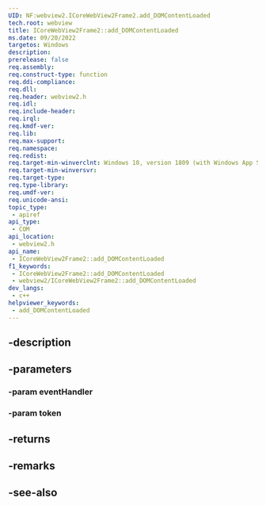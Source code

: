 ```yaml
---
UID: NF:webview2.ICoreWebView2Frame2.add_DOMContentLoaded
tech.root: webview
title: ICoreWebView2Frame2::add_DOMContentLoaded
ms.date: 09/20/2022
targetos: Windows
description: 
prerelease: false
req.assembly: 
req.construct-type: function
req.ddi-compliance: 
req.dll: 
req.header: webview2.h
req.idl: 
req.include-header: 
req.irql: 
req.kmdf-ver: 
req.lib: 
req.max-support: 
req.namespace: 
req.redist: 
req.target-min-winverclnt: Windows 10, version 1809 (with Windows App SDK 1.1 or later)
req.target-min-winversvr: 
req.target-type: 
req.type-library: 
req.umdf-ver: 
req.unicode-ansi: 
topic_type:
 - apiref
api_type:
 - COM
api_location:
 - webview2.h
api_name:
 - ICoreWebView2Frame2::add_DOMContentLoaded
f1_keywords:
 - ICoreWebView2Frame2::add_DOMContentLoaded
 - webview2/ICoreWebView2Frame2::add_DOMContentLoaded
dev_langs:
 - c++
helpviewer_keywords:
 - add_DOMContentLoaded
---
```


## -description

## -parameters

### -param eventHandler

### -param token

## -returns

## -remarks

## -see-also

